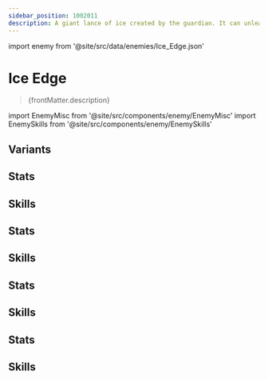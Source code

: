 ```yaml
---
sidebar_position: 1002011
description: A giant lance of ice created by the guardian. It can unleash a piercing frost wind that sweeps across the field.
---
```


import enemy from '@site/src/data/enemies/Ice_Edge.json'

# Ice Edge
<blockquote>{frontMatter.description}</blockquote>

import EnemyMisc from '@site/src/components/enemy/EnemyMisc'
import EnemySkills from '@site/src/components/enemy/EnemySkills'

## Variants

<Tabs queryString="variant">
<TabItem value='1' label='Cocolia (Story) Summon #1'>

<h2>Stats</h2>

<EnemyMisc enemy={enemy} variant={0} />

<h2>Skills</h2>

<EnemySkills enemy={enemy} variant={0} />
</TabItem>
<TabItem value='2' label='Cocolia (Story) Summon #2'>

<h2>Stats</h2>

<EnemyMisc enemy={enemy} variant={1} />

<h2>Skills</h2>

<EnemySkills enemy={enemy} variant={1} />
</TabItem>
<TabItem value='3' label='Cocolia (Complete) Summon #1'>

<h2>Stats</h2>

<EnemyMisc enemy={enemy} variant={2} />

<h2>Skills</h2>

<EnemySkills enemy={enemy} variant={2} />
</TabItem>
<TabItem value='4' label='Cocolia (Complete) Summon #2'>

<h2>Stats</h2>

<EnemyMisc enemy={enemy} variant={3} />

<h2>Skills</h2>

<EnemySkills enemy={enemy} variant={3} />
</TabItem>
</Tabs>
